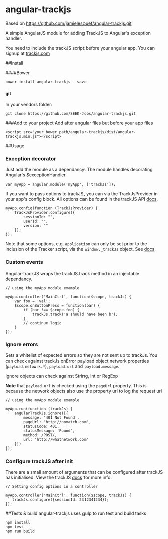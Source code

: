 angular-trackjs
===============

Based on https://github.com/jamielesouef/angular-trackjs.git


A simple AngularJS module for adding TrackJS to Angular's exception handler.

You need to include the trackJS script before your angular app. You can signup at [trackjs.com](trackjs.com)

##Install

####Bower

	bower install angular-trackjs --save

#### git

In your vendors folder:

	git clone https://github.com/SEEK-Jobs/angular-trackjs.git

###Add to your project
Add after angular files but before your app files

	<script src="your_bower_path/angular-trackjs/dist/angular-trackjs.min.js"></script>

##Usage

### Exception decorator

Just add the module as a dependancy. The module handles decorating Angular's $exceptionHandler.

	var myApp = angular.module('myApp', ['trackJs']);

If you want to pass options to trackJS, you can via the TrackJsProvider in your app's config block. All options can be found in the trackJS API [docs](http://docs.trackjs.com/JavaScript_Api_Reference/trackJs.configure).

	myApp.config(function (TrackJsProvider) {
  		TrackJsProvider.configure({
      		sessionId: "",
      		userId: "",
      		version: ""
    	});
	});

Note that some options, e.g. `application` can only be set prior to the inclusion of the Tracker script, via the `window._trackJs` object. See [docs](http://docs.trackjs.com/JavaScript_Api_Reference/Initialization).

### Custom events
Angular-trackJS wraps the trackJS.track method in an injectable dependancy.

	// using the myApp module example

    myApp.controller('MainCtrl', function($scope, trackJs) {
        var foo = 'val';
        $scope.onButtonPress = function(bar) {
            if (bar !== $scope.foo) {
                trackJs.track('a should have been b');
            }
            // continue logic
        }
    });

### Ignore errors
Sets a whitelist of expected errors so they are not sent up to trackJs. You can check against trackJs onError payload object network properties (`payload.netowrk.*`), `payload.url` and `payload.message`.

Ignore objects can check against String, Int or RegExp

**Note** that `payload.url` is checked using the `pageUrl` property. This is because the network objects also use the property url to log the request url

	// using the myApp module example

	myApp.run(function (trackJs) {
    	angularTrackJs.ignore([{
       	 	message: '401 Not Found',
        	pageUrl: 'http://nomatch.com',
        	statusCode: 401,
        	statusMessage: 'Found',
        	method: /POST/,
        	url: 'http://whatnetwork.com'
    	}])
	});


### Configure trackJS after init
There are a small amount of arguments that can be configured after trackJS has initialised. View the trackJS [docs](http://docs.trackjs.com/JavaScript_Api_Reference/trackJs.configure) for more info.

	// Setting config options in a controller

    myApp.controller('MainCtrl', function($scope, trackJs) {
       trackJs.configure({sessionId: 2312341234});
    });


##Tests & build
angular-trackjs uses gulp to run test and build tasks

	npm install
	npm test
	npm run build

